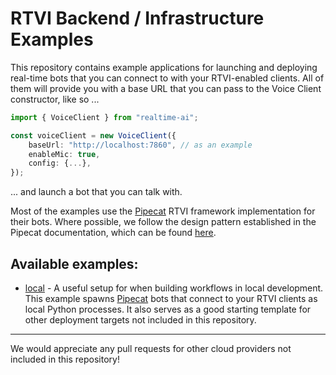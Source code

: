 # RTVI Backend / Infrastructure Examples

This repository contains example applications for launching and deploying real-time bots that you can connect to with your RTVI-enabled clients. All of them will provide you with a base URL that you can pass to the Voice Client constructor, like so ...

```typescript
import { VoiceClient } from "realtime-ai";

const voiceClient = new VoiceClient({
    baseUrl: "http://localhost:7860", // as an example
    enableMic: true,
    config: {...},
});
```

... and launch a bot that you can talk with.

Most of the examples use the [Pipecat](www.pipecat.ai) RTVI framework implementation for their bots. Where possible, we follow the design pattern established in the Pipecat documentation, which can be found [here](https://docs.pipecat.ai/deployment/pattern).

## Available examples:

- [local](/local) - A useful setup for when building workflows in local development. This example spawns [Pipecat](https://www.pipecat.ai) bots that connect to your RTVI clients as local Python processes. It also serves as a good starting template for other deployment targets not included in this repository.


---

We would appreciate any pull requests for other cloud providers not included in this repository!